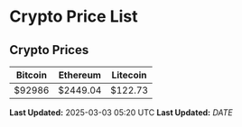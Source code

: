 # Crypto Price List

## Crypto Prices
| Bitcoin | Ethereum | Litecoin |
| ------- | -------- | -------- |
| $92986 | $2449.04 | $122.73 |
**Last Updated:** 2025-03-03 05:20 UTC
**Last Updated:** $DATE$
